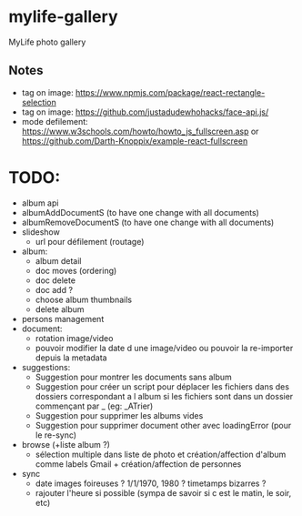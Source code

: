 # mylife-gallery
MyLife photo gallery

## Notes
 - tag on image: https://www.npmjs.com/package/react-rectangle-selection
 - tag on image: https://github.com/justadudewhohacks/face-api.js/
 - mode defilement: https://www.w3schools.com/howto/howto_js_fullscreen.asp or https://github.com/Darth-Knoppix/example-react-fullscreen

# TODO:
 - album api
  - albumAddDocumentS (to have one change with all documents)
  - albumRemoveDocumentS (to have one change with all documents)
 - slideshow
   - url pour défilement (routage)
 - album:
   - album detail
   - doc moves (ordering)
   - doc delete
   - doc add ?
   - choose album thumbnails
   - delete album
 - persons management
 - document:
   - rotation image/video
   - pouvoir modifier la date d une image/video ou pouvoir la re-importer depuis la metadata
 - suggestions:
   - Suggestion pour montrer les documents sans album
   - Suggestion pour créer un script pour déplacer les fichiers dans des dossiers correspondant a l album si les fichiers sont dans un dossier commençant par _ (eg: \_ATrier)
   - Suggestion pour supprimer les albums vides
   - Suggestion pour supprimer document other avec loadingError (pour le re-sync)
 - browse (+liste album ?)
   - sélection multiple dans liste de photo et création/affection d'album comme labels Gmail + création/affection de personnes
 - sync
   - date images foireuses ? 1/1/1970, 1980 ? timetamps bizarres ?
   - rajouter l'heure si possible (sympa de savoir si c est le matin, le soir, etc)
